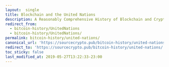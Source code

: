 ```yaml
---
layout:  single
title: Blockchain and the United Nations
description: A Reasonably Comprehensive History of Blockchain and Cryptocurrency in the United Nations.
redirect_from: 
  - bitcoin-history/UnitedNations
  - bitcoin-history/UnitedNations/
permalink: bitcoin-history/united-nations/
canonical_url: 'https://sourcecrypto.pub/bitcoin-history/united-nations/'
redirect_to: 'https://sourcecrypto.pub/bitcoin-history/united-nations/'
toc_sticky: false
last_modified_at: 2019-05-27T13:22:33-23:00
---
```

